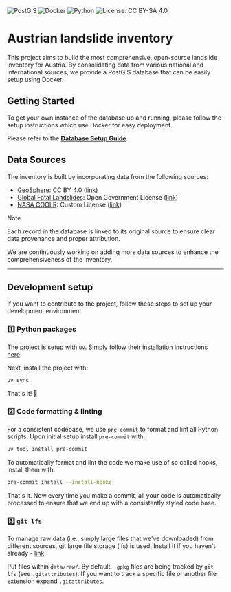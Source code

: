 ![PostGIS](https://img.shields.io/badge/PostGIS-3840A0?style=for-the-badge&logo=postgresql&logoColor=white)
![Docker](https://img.shields.io/badge/Docker-2496ED?style=for-the-badge&logo=docker&logoColor=white)
![Python](https://img.shields.io/badge/python-3670A0?style=for-the-badge&logo=python&logoColor=white)
![License: CC BY-SA 4.0](https://img.shields.io/badge/License-CC%20BY--SA%204.0-lightgrey.svg?style=for-the-badge)


# Austrian landslide inventory

This project aims to build the most comprehensive, open-source landslide 
inventory for Austria. By consolidating data from various national and 
international sources, we provide a PostGIS database that can be easily setup 
using Docker.

## Getting Started

To get your own instance of the database up and running, please follow the 
setup instructions which use Docker for easy deployment.

Please refer to the [**Database Setup Guide**](./alembic/README.md).

## Data Sources

The inventory is built by incorporating data from the following sources:

- [GeoSphere](https://data.inspire.gv.at/d69f276f-24b4-4c16-aed7-349135921fa1):
    CC BY 4.0 ([link](https://creativecommons.org/licenses/by/4.0/))
- [Global Fatal Landslides](https://www.arcgis.com/home/item.html?id=7c9397b261aa436ebfbc41396bd96d06):
    Open Government License ([link](https://www.nationalarchives.gov.uk/doc/open-government-licence/version/2/))
- [NASA COOLR](https://maps.nccs.nasa.gov/arcgis/apps/MapAndAppGallery/index.html?appid=574f26408683485799d02e857e5d9521): 
    Custom License ([link](./data/raw/nasa-coolr/LICENSE))

> [!NOTE]
> Each record in the database is linked to its original source to ensure clear
> data provenance and proper attribution.

We are continuously working on adding more data sources to enhance the
comprehensiveness of the inventory.

---

## Development setup

If you want to contribute to the project, follow these steps to set up your 
development environment.

### 1️⃣ Python packages 

The project is setup with `uv`. Simply follow their installation instructions
[here](https://docs.astral.sh/uv/#installation).

Next, install the project with:

```bash
uv sync
```

That's it! 🚀

### 2️⃣ Code formatting & linting

For a consistent codebase, we use `pre-commit` to format and lint all
Python scripts. Upon initial setup install `pre-commit` with:

```bash
uv tool install pre-commit
```

To automatically format and lint the code we make use of so called hooks, 
install them with:

```bash
pre-commit install --install-hooks
```

That's it. Now every time you make a commit, all your code is automatically
processed to ensure that we end up with a consistently styled code base.

### 3️⃣ `git lfs`

To manage raw data (i.e., simply large files that we've downloaded)
from different sources, git large file storage (lfs) is used. Install it if you
haven't already - [link](https://git-lfs.com/).

Put files within `data/raw/`. By default, `.gpkg` files are being tracked by
`git lfs` (see `.gitattributes`). If you want to track a specific file or 
another file extension expand `.gitattributes`.
